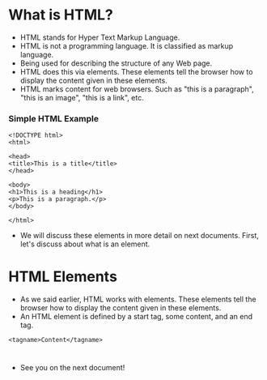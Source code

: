 # What is HTML?
  * HTML stands for Hyper Text Markup Language.
  * HTML is not a programming language. It is classified as markup language.
  * Being used for describing the structure of any Web page.
  * HTML does this via elements. These elements tell the browser how to display the content given in these elements.
  * HTML marks content for web browsers. Such as "this is a paragraph", "this is an image", "this is a link", etc.

### Simple HTML Example
```
<!DOCTYPE html>
<html>

<head>
<title>This is a title</title>
</head>

<body>
<h1>This is a heading</h1>
<p>This is a paragraph.</p>
</body>

</html> 
```

* We will discuss these elements in more detail on next documents. First, let's discuss about what is an element.

# HTML Elements
  * As we said earlier, HTML works with elements. These elements tell the browser how to display the content given in these elements.
  * An HTML element is defined by a start tag, some content, and an end tag.
  ```
  <tagname>Content</tagname>
  ```
#
  * See you on the next document!